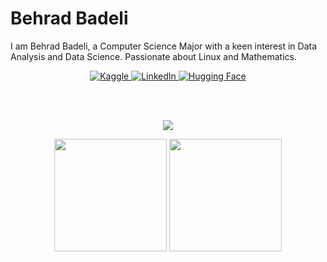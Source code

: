 
# Behrad Badeli
I am Behrad Badeli, a Computer Science Major with a keen interest in Data Analysis and Data Science. Passionate about Linux and Mathematics.

<p align="center">
  <a href="https://www.kaggle.com/behradbadeli">
    <img src="https://img.shields.io/badge/Kaggle-20BEFF?style=for-the-badge&logo=kaggle&logoColor=white" alt="Kaggle">
  </a>
  <a href="https://www.linkedin.com/in/behradbadeli/">
    <img src="https://img.shields.io/badge/LinkedIn-0A66C2?style=for-the-badge&logo=linkedin&logoColor=white" alt="LinkedIn">
  </a>
  <a href="https://huggingface.co/YOUR_USERNAME](https://huggingface.co/L0L1P0P">
    <img src="https://img.shields.io/badge/Hugging%20Face-FFCC4D?style=for-the-badge&logo=huggingface&logoColor=black" alt="Hugging Face">
  </a>
</p>

<br><br>
 
<p align="center">
  <a href="https://skillicons.dev">
    <img src="https://skillicons.dev/icons?i=python,nix,cpp,md,linux,neovim,sklearn,obsidian,git,rust,godot" />
  </a>
</p>

<p align="center">
  <img src="https://github-readme-stats.vercel.app/api/top-langs/?username=L0L1P0P1&show_icons=true&theme=gruvbox&bg_color=00000000&layout=donut" height="180">
  <img src="https://github-readme-stats.vercel.app/api?username=L0L1P0P1&show_icons=true&theme=gruvbox&bg_color=00000000" height="180">
</p>

